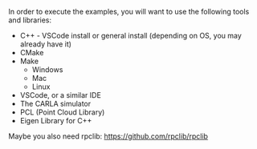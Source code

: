 In order to execute the examples, you will want to use the following tools and libraries:  
* C++ - VSCode install or general install (depending on OS, you may already have it)
* CMake
* Make
  * Windows
  * Mac
  * Linux
* VSCode, or a similar IDE
* The CARLA simulator
* PCL (Point Cloud Library)
* Eigen Library for C++

Maybe you also need rpclib: <url>https://github.com/rpclib/rpclib</url>  
